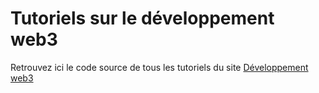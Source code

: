 # Tutoriels sur le développement web3
Retrouvez ici le code source de tous les tutoriels du site [Développement web3](https://www.developpement-web3.fr/)